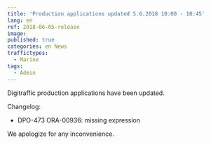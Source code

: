 ```yaml
---
title: 'Production applications updated 5.6.2018 10:00 - 10:45'
lang: en
ref: 2018-06-05-release
image:
published: true
categories: en News
traffictypes:
  - Marine
tags:
  - Admin
---
```


Digitraffic production applications have been updated.

Changelog:

- DPO-473 ORA-00936: missing expression

We apologize for any inconvenience.
